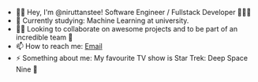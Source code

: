 <!--
**nirutts/nirutts** is a ✨ _special_ ✨ repository because its `README.md` (this file) appears on your GitHub profile.

Here are some ideas to get you started:

-->

- 👋🙂 Hey, I'm @niruttanstee! Software Engineer / Fullstack Developer 👨🏽‍💻
- 🌱 Currently studying: Machine Learning at university.
- 🤝🏼 Looking to collaborate on awesome projects and to be part of an incredible team 🥊
- 📫 How to reach me: [Email](mailto:niruttanstee@icloud.com)
- ⚡ Something about me: My favourite TV show is Star Trek: Deep Space Nine 🖖
